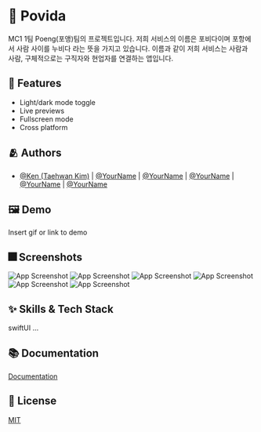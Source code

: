 # :iphone: Povida

MC1 1팀 Poeng(포앵)팀의 프로젝트입니다. 저희 서비스의 이름은 포비다이며 포항에서 사람 사이를 누비다 라는 뜻을 가지고 있습니다. 이름과 같이 저희 서비스는 사람과 사람, 구체적으로는 구직자와 현업자를 연결하는 앱입니다. 

## :pushpin: Features

- Light/dark mode toggle
- Live previews
- Fullscreen mode
- Cross platform


## :people_hugging: Authors

- [@Ken (Taehwan Kim)](https://www.github.com/obtusa07) | [@YourName](https://www.github.com/) | [@YourName](https://www.github.com/) | [@YourName](https://www.github.com/) | [@YourName](https://www.github.com/) | [@YourName](https://www.github.com/)


## :framed_picture: Demo

Insert gif or link to demo


## :fireworks: Screenshots

![App Screenshot](https://dummyimage.com/250x500/000/fff.png)
![App Screenshot](https://dummyimage.com/250x500/000/fff.png)
![App Screenshot](https://dummyimage.com/250x500/000/fff.png)
![App Screenshot](https://dummyimage.com/250x500/000/fff.png)
![App Screenshot](https://dummyimage.com/250x500/000/fff.png)
![App Screenshot](https://dummyimage.com/250x500/000/fff.png)


## :sparkles: Skills & Tech Stack
swiftUI ...

## :books: Documentation

[Documentation](https://linktodocumentation)


## :lock_with_ink_pen: License

[MIT](https://choosealicense.com/licenses/mit/)
